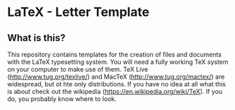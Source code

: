 # LaTeX - Letter Template
## What is this?
This repository contains templates for the creation of files and documents with the LaTeX typesetting system. You will need a fully working TeX system on your computer to make use of them. TeX Live (http://www.tug.org/texlive/) and MacTeX (http://www.tug.org/mactex/) are widespread, but ot hte only distributions.
If you have no idea at all what this is about check out the wikipedia (https://en.wikipedia.org/wiki/TeX). If you do, you probably know where to look.
